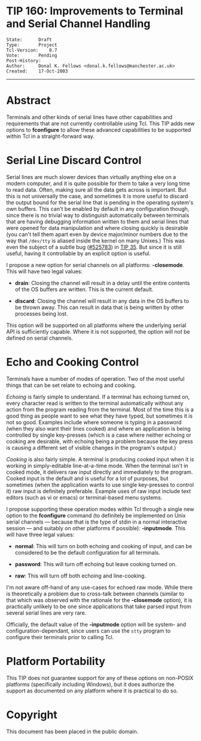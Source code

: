 # TIP 160: Improvements to Terminal and Serial Channel Handling
	State:		Draft
	Type:		Project
	Tcl-Version:	8.7
	Vote:		Pending
	Post-History:	
	Author:		Donal K. Fellows <donal.k.fellows@manchester.ac.uk>
	Created:	17-Oct-2003
-----

# Abstract

Terminals and other kinds of serial lines have other capabilities and
requirements that are not currently controllable using Tcl.  This TIP
adds new options to **fconfigure** to allow these advanced
capabilities to be supported within Tcl in a straight-forward way.

# Serial Line Discard Control

Serial lines are much slower devices than virtually anything else on a
modern computer, and it is quite possible for them to take a very long
time to read data.  Often, making sure all the data gets across is
important.  But this is not universally the case, and sometimes it is
more useful to discard the output bound for the serial line that is
pending in the operating system's own buffers.  This can't be enabled
by default in any configuration though, since there is no trivial way
to distinguish automatically between terminals that are having
debugging information written to them and serial lines that were
opened for data manipulation and where closing quickly is desirable
\(you can't tell them apart even by device major/minor numbers due to
the way that `/dev/tty` is aliased inside the kernel on many Unixes.\)
This was even the subject of a subtle bug \([\#525783](https://core.tcl-lang.org/tcl/tktview/525783ffffffffffffff)\) in [TIP 35](35.md).  But
since it is still useful, having it controllable by an explicit option
is useful.

I propose a new option for serial channels on all platforms:
**-closemode**.  This will have two legal values:

 * **drain**: Closing the channel will result in a delay until the entire
 contents of the OS buffers are written.  This is the current default.

 * **discard**: Closing the channel will result in any data in the OS
 buffers to be thrown away.  This can result in data that is being
 written by other processes being lost.

This option will be supported on all platforms where the underlying
serial API is sufficiently capable.  Where it is not supported, the
option will not be defined on serial channels.

# Echo and Cooking Control

Terminals have a number of modes of operation.  Two of the most useful
things that can be set relate to echoing and cooking.

_Echoing_ is fairly simple to understand.  If a terminal has echoing
turned on, every character read is written to the terminal
automatically without any action from the program reading from the
terminal.  Most of the time this is a good thing as people want to
see what they have typed, but sometimes it is not so good.  Examples
include where someone is typing in a password \(when they also want
their lines cooked\) and where an application is being controlled by
single key-presses \(which is a case where neither echoing or cooking
are desirable, with echoing being a problem because the key press is
causing a different set of visible changes in the program's output.\)

_Cooking_ is also fairly simple.  A terminal is producing cooked input
when it is working in simply-editable line-at-a-time mode.  When the
terminal isn't in cooked mode, it delivers raw input directly and
immediately to the program.  Cooked input is the default and is useful
for a lot of purposes, but sometimes \(when the application wants to
use single key-presses to control it\) raw input is definitely
preferable.  Example uses of raw input include text editors \(such as
vi or emacs\) or terminal-based menu systems.

I propose supporting these operation modes within Tcl through a single
new option to the **fconfigure** command \(to definitely be implemented
on Unix serial channels — because that is the type of stdin in a
normal interactive session — and suitably on other platforms if
possible\): **-inputmode**.  This will have three legal values:

 * **normal**: This will turn on both echoing and cooking of input, and can
 be considered to be the default configuration for all terminals.

 * **password**: This will turn off echoing but leave cooking turned on.

 * **raw**: This will turn off both echoing and line-cooking.

I'm not aware off-hand of any use-cases for echoed raw mode.  While
there is theoretically a problem due to cross-talk between channels
\(similar to that which was observed with the rationale for the
**-closemode** option\), it is practically unlikely to be one since
applications that take parsed input from several serial lines are very
rare.

Officially, the default value of the **-inputmode** option will be
system- and configuration-dependant, since users can use the `stty`
program to configure their terminals prior to calling Tcl.

# Platform Portability

This TIP does not guarantee support for any of these options on non-POSIX
platforms (specifically including Windows), but it does authorize the support
as documented on any platform where it is practical to do so.

# Copyright

This document has been placed in the public domain.
